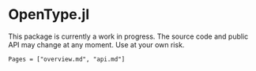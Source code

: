 # OpenType.jl

This package is currently a work in progress. The source code and public API may change at any moment. Use at your own risk.

```@contents
Pages = ["overview.md", "api.md"]
```
